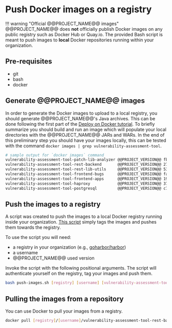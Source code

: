 # Push Docker images on a registry

!!! warning "Official @@PROJECT_NAME@@ images"
    @@PROJECT_NAME@@ does **not** officially publish Docker images on any public registry such as Docker Hub or Quay.io. The provided Bash script is meant to push images to **local** Docker repositories running within your organization.

## Pre-requisites

- git
- bash
- docker

## Generate @@PROJECT_NAME@@ images

In order to generate the Docker images to upload to a local registry, you should generate @@PROJECT_NAME@@'s Java archives. This can be done following the first part of the [Deploy on Docker tutorial](../docker/#build-docker-images). To briefly summarize you should build and run an image which will populate your local directories with the @@PROJECT_NAME@@ JARs and WARs. In the end of this preliminary step you should have your images locally, this can be tested with the command `docker images | grep vulnerability-assessment-tool`.

```sh
# sample output for `docker images` command
vulnerability-assessment-tool-patch-lib-analyzer @@PROJECT_VERSION@@ fbe5ec6de811  22 hours ago 103MB
vulnerability-assessment-tool-rest-backend       @@PROJECT_VERSION@@ 277217bc35b2  22 hours ago 136MB
vulnerability-assessment-tool-rest-lib-utils     @@PROJECT_VERSION@@ 53bbb929895d  22 hours ago 127MB
vulnerability-assessment-tool-frontend-bugs      @@PROJECT_VERSION@@ fab5925fe785  22 hours ago 316MB
vulnerability-assessment-tool-frontend-apps      @@PROJECT_VERSION@@ 191ce235c420  22 hours ago 317MB
vulnerability-assessment-tool-haproxy            @@PROJECT_VERSION@@ 37948fae374e  22 hours ago 20.9MB
vulnerability-assessment-tool-postgresql         @@PROJECT_VERSION@@ c7a17e4f4cda  22 hours ago 70.8MB
```

## Push the images to a registry

A script was created to push the images to a local Docker registry running inside your organization. [This script](https://github.com/SAP/vulnerability-assessment-tool/blob/master/docker/push-images.sh) simply tags the images and pushes them towards the registry.

To use the script you will need:

- a registry in your organization (e.g., [goharbor/harbor](https://github.com/goharbor/harbor))
- a username
- @@PROJECT_NAME@@ used version

Invoke the script with the following positional arguments. The script will authenticate yourself on the registry, tag your images and push them.

```sh
bash push-images.sh [registry] [username] [vulnerability-assessment-tool-version]
```

## Pulling the images from a repository

You can use Docker to pull your images from a registry.

```sh
docker pull [registry]/[username]/vulnerability-assessment-tool-rest-backend:[vulnerability-assessment-tool-version]
```
